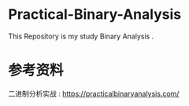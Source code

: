 # Practical-Binary-Analysis
This Repository is my study Binary Analysis .
# 参考资料
二进制分析实战 : https://practicalbinaryanalysis.com/
